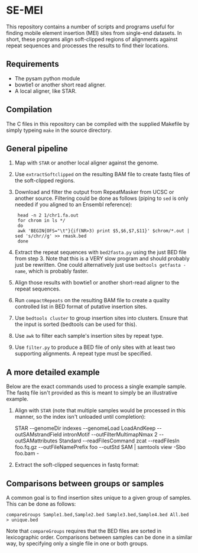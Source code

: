 SE-MEI
======

This repository contains a number of scripts and programs useful for finding mobile element insertion (MEI) sites from single-end datasets. In short, these programs align soft-clipped regions of alignments against repeat sequences and processes the results to find their locations.

Requirements
------------

 * The pysam python module
 * bowtie1 or another short read aligner.
 * A local aligner, like STAR.

Compilation
-----------

The C files in this repository can be compiled with the supplied Makefile by simply typeing `make` in the source directory.

General pipeline
----------------

1. Map with `STAR` or another local aligner against the genome.
2. Use `extractSoftclipped` on the resulting BAM file to create fastq files of the soft-clipped regions.
3. Download and filter the output from RepeatMasker from UCSC or another source. Filtering could be done as follows (piping to `sed` is only needed if you aligned to an Ensembl reference):

        head -n 2 1/chr1.fa.out
        for chrom in ls */
        do
        awk 'BEGIN{OFS="\t"}{if(NR>3) print $5,$6,$7,$11}' $chrom/*.out | sed 's/chr//g' >> rmask.bed
        done

4. Extract the repeat sequences with `bed2fasta.py` using the just BED file from step 3. Note that this is a VERY slow program and should probably just be rewritten. One could alternatively just use `bedtools getfasta -name`, which is probably faster.
5. Align those results with bowtie1 or another short-read aligner to the repeat sequences.
6. Run `compactRepeats` on the resulting BAM file to create a quality controlled list in BED format of putative insertion sites.
7. Use `bedtools cluster` to group insertion sites into clusters. Ensure that the input is sorted (bedtools can be used for this).
8. Use `awk` to filter each sample's insertion sites by repeat type.
9. Use `filter.py` to produce a BED file of only sites with at least two supporting alignments. A repeat type must be specified.

A more detailed example
-----------------------

Below are the exact commands used to process a single example sample. The fastq file isn't provided as this is meant to simply be an illustrative example.

1. Align with `STAR` (note that multiple samples would be processed in this manner, so the index isn't unloaded until completion):

    STAR --genomeDir indexes --genomeLoad LoadAndKeep --outSAMstrandField intronMotif --outFilterMultimapNmax 2 --outSAMattributes Standard --readFilesCommand zcat --readFilesIn foo.fq.gz --outFileNamePrefix foo --outStd SAM | samtools view -Sbo foo.bam -

2. Extract the soft-clipped sequences in fastq format:

    

Comparisons between groups or samples
-------------------------------------

A common goal is to find insertion sites unique to a given group of samples. This can be done as follows:

    compareGroups Sample1.bed,Sample2.bed Sample3.bed,Sample4.bed All.bed > unique.bed

Note that `compareGroups` requires that the BED files are sorted in lexicographic order. Comparisons between samples can be done in a similar way, by specifying only a single file in one or both groups.
